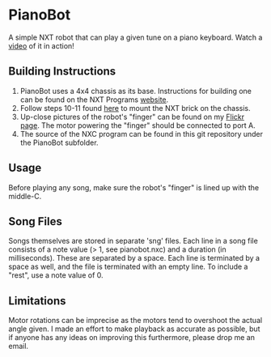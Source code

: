 PianoBot
========

A simple NXT robot that can play a given tune on a piano keyboard. Watch a [video]() of it in action!

Building Instructions
---------------------

1. PianoBot uses a 4x4 chassis as its base. Instructions for building one can be found on the NXT Programs [website](http://www.nxtprograms.com/4x4_chassis/steps.html).
2. Follow steps 10-11 found [here](http://www.nxtprograms.com/4x4_joystick/steps.html) to mount the NXT brick on the chassis.
3. Up-close pictures of the robot's "finger" can be found on my [Flickr page](http://www.flickr.com/photos/mattrajca/sets/72157624362797274/). The motor powering the "finger" should be connected to port A.
4. The source of the NXC program can be found in this git repository under the PianoBot subfolder.

Usage
-----

Before playing any song, make sure the robot's "finger" is lined up with the middle-C.

Song Files
----------

Songs themselves are stored in separate 'sng' files. Each line in a song file consists of a note value (> 1, see pianobot.nxc) and a duration (in milliseconds). These are separated by a space. Each line is terminated by a space as well, and the file is terminated with an empty line. To include a "rest", use a note value of 0.

Limitations
-----------

Motor rotations can be imprecise as the motors tend to overshoot the actual angle given. I made an effort to make playback as accurate as possible, but if anyone has any ideas on improving this furthermore, please drop me an email.

